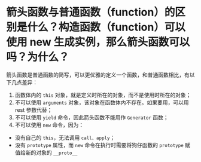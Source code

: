 # 箭头函数与普通函数（function）的区别是什么？构造函数（function）可以使用 new 生成实例，那么箭头函数可以吗？为什么？

箭头函数是普通函数的简写，可以更优雅的定义一个函数，和普通函数相比，有以下几点差异：

1. 函数体内的 `this` 对象，就是定义时所在的对象，而不是使用时所在的对象；
2. 不可以使用 `arguments` 对象，该对象在函数体内不存在。如果要用，可以用 rest 参数代替；
3. 不可以使用 `yield` 命令，因此箭头函数不能用作 `Generator` 函数；
4. 不可以使用 `new` 命令，因为：
  - 没有自己的 `this`，无法调用 `call、apply`；
  - 没有 `prototype` 属性，而 `new` 命令在执行时需要将狗仔函数的 `prototype` 赋值给新的对象的 `__proto__`
